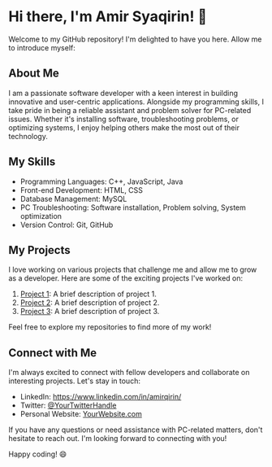 # Hi there, I'm Amir Syaqirin! 👋

Welcome to my GitHub repository! I'm delighted to have you here. Allow me to introduce myself:

## About Me

I am a passionate software developer with a keen interest in building innovative and user-centric applications. Alongside my programming skills,
I take pride in being a reliable assistant and problem solver for PC-related issues. Whether it's installing software, troubleshooting problems, or optimizing systems,
I enjoy helping others make the most out of their technology.

## My Skills

- Programming Languages: C++, JavaScript, Java
- Front-end Development: HTML, CSS
- Database Management: MySQL
- PC Troubleshooting: Software installation, Problem solving, System optimization
- Version Control: Git, GitHub

## My Projects

I love working on various projects that challenge me and allow me to grow as a developer. Here are some of the exciting projects I've worked on:

1. [Project 1](link_to_project_1_repo): A brief description of project 1.
2. [Project 2](link_to_project_2_repo): A brief description of project 2.
3. [Project 3](link_to_project_3_repo): A brief description of project 3.

Feel free to explore my repositories to find more of my work!

## Connect with Me

I'm always excited to connect with fellow developers and collaborate on interesting projects. Let's stay in touch:

- LinkedIn: https://www.linkedin.com/in/amirqirin/
- Twitter: [@YourTwitterHandle](https://twitter.com/YourTwitterHandle)
- Personal Website: [YourWebsite.com](https://www.yourwebsite.com)

If you have any questions or need assistance with PC-related matters, don't hesitate to reach out. I'm looking forward to connecting with you!

Happy coding! 😄
